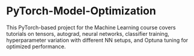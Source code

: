 # PyTorch-Model-Optimization
This PyTorch-based project for the Machine Learning course covers tutorials on tensors, autograd, neural networks, classifier training, hyperparameter variation with different NN setups, and Optuna tuning for optimized performance.
